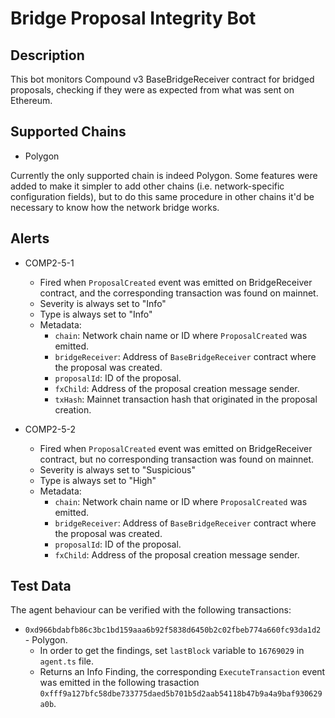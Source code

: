 # Bridge Proposal Integrity Bot

## Description

This bot monitors Compound v3 BaseBridgeReceiver contract for bridged proposals,
checking if they were as expected from what was sent on Ethereum.

## Supported Chains

- Polygon

Currently the only supported chain is indeed Polygon. Some features were added
to make it simpler to add other chains (i.e. network-specific configuration
fields), but to do this same procedure in other chains it'd be necessary to know
how the network bridge works.

## Alerts

- COMP2-5-1
  - Fired when `ProposalCreated` event was emitted on BridgeReceiver contract,
  and the corresponding transaction was found on mainnet.
  - Severity is always set to "Info"
  - Type is always set to "Info"
  - Metadata:
    - `chain`: Network chain name or ID where `ProposalCreated` was emitted.
    - `bridgeReceiver`: Address of `BaseBridgeReceiver` contract where the
    proposal was created.
    - `proposalId`: ID of the proposal.
    - `fxChild`: Address of the proposal creation message sender.
    - `txHash`: Mainnet transaction hash that originated in the proposal
    creation.

- COMP2-5-2
  - Fired when `ProposalCreated` event was emitted on BridgeReceiver contract,
  but no corresponding transaction was found on mainnet.
  - Severity is always set to "Suspicious"
  - Type is always set to "High"
  - Metadata:
    - `chain`: Network chain name or ID where `ProposalCreated` was emitted.
    - `bridgeReceiver`: Address of `BaseBridgeReceiver` contract where the
    proposal was created.
    - `proposalId`: ID of the proposal.
    - `fxChild`: Address of the proposal creation message sender.

## Test Data

The agent behaviour can be verified with the following transactions:

- `0xd966bdabfb86c3bc1bd159aaa6b92f5838d6450b2c02fbeb774a660fc93da1d2` - Polygon.
  - In order to get the findings, set `lastBlock` variable to `16769029` in `agent.ts` file.
  - Returns an Info Finding, the corresponding `ExecuteTransaction` event was emitted in the following trasaction `0xfff9a127bfc58dbe733775daed5b701b5d2aab54118b47b9a4a9baf930629a0b`.
